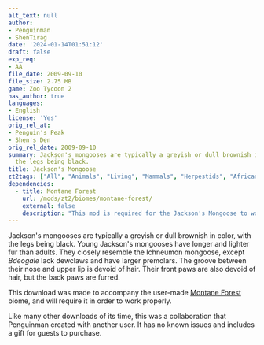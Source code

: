 ```yaml
---
alt_text: null
author:
- Penguinman
- ShenTirag
date: '2024-01-14T01:51:12'
draft: false
exp_req:
- AA
file_date: 2009-09-10
file_size: 2.75 MB
game: Zoo Tycoon 2
has_author: true
languages:
- English
license: 'Yes'
orig_rel_at:
- Penguin's Peak
- Shen's Den
orig_rel_date: 2009-09-10
summary: Jackson's mongooses are typically a greyish or dull brownish in color, with
  the legs being black.
title: Jackson's Mongoose
zt2tags: ["All", "Animals", "Living", "Mammals", "Herpestids", "African", "ZT2", "African Adventure"]
dependencies:
  - title: Montane Forest
    url: /mods/zt2/biomes/montane-forest/
    external: false
    description: "This mod is required for the Jackson's Mongoose to work properly."
---
```

Jackson's mongooses are typically a greyish or dull brownish in color, with the legs being black. Young Jackson's mongooses have longer and lighter fur than adults. They closely resemble the Ichneumon mongoose, except *Bdeogale* lack dewclaws and have larger premolars. The groove between their nose and upper lip is devoid of hair. Their front paws are also devoid of hair, but the back paws are furred.

This download was made to accompany the user-made [Montane Forest](<https://www.zooberry.org/mods/zt2/biomes/montane-forest/>) biome, and will require it in order to work properly.

Like many other downloads of its time, this was a collaboration that Penguinman created with another user. It has no known issues and includes a gift for guests to purchase.